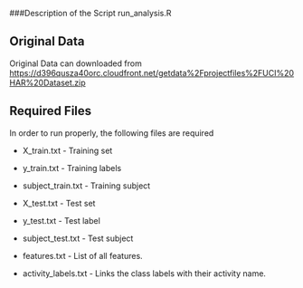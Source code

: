 ###Description of the Script run_analysis.R

## Original Data

Original Data can downloaded from
https://d396qusza40orc.cloudfront.net/getdata%2Fprojectfiles%2FUCI%20HAR%20Dataset.zip

## Required Files
In order to run properly, the following files are required

* X_train.txt - Training set
* y_train.txt - Training labels
* subject_train.txt - Training subject

* X_test.txt - Test set
* y_test.txt - Test label
* subject_test.txt - Test subject
    
* features.txt - List of all features.
* activity_labels.txt - Links the class labels with their activity name.
 
